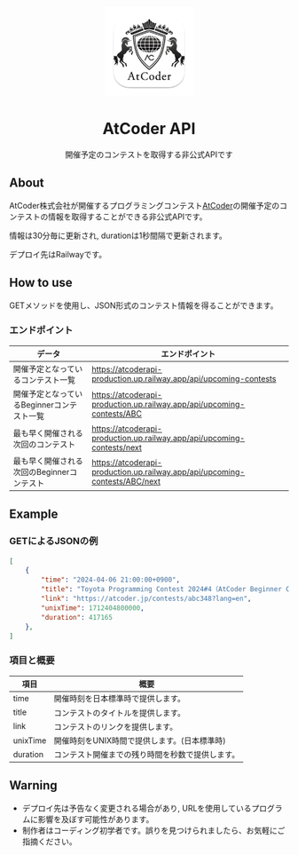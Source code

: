 <p align="center">
    <img src="icon.png" height="160">
    <h1 align="center">AtCoder API</h1>
    <p align="center">開催予定のコンテストを取得する非公式APIです</p>
</p>

## About
AtCoder株式会社が開催するプログラミングコンテスト[AtCoder](https://atcoder.jp)の開催予定のコンテストの情報を取得することができる非公式APIです。

情報は30分毎に更新され, durationは1秒間隔で更新されます。

デプロイ先はRailwayです。

## How to use
GETメソッドを使用し、JSON形式のコンテスト情報を得ることができます。
### エンドポイント
| データ                                     | エンドポイント                                                              |
| ------------------------------------------ | --------------------------------------------------------------------------- |
| 開催予定となっているコンテスト一覧         | https://atcoderapi-production.up.railway.app/api/upcoming-contests          |
| 開催予定となっているBeginnerコンテスト一覧 | https://atcoderapi-production.up.railway.app/api/upcoming-contests/ABC      |
| 最も早く開催される次回のコンテスト         | https://atcoderapi-production.up.railway.app/api/upcoming-contests/next     |
| 最も早く開催される次回のBeginnerコンテスト | https://atcoderapi-production.up.railway.app/api/upcoming-contests/ABC/next |


## Example
### GETによるJSONの例
```JSON
[
    {
        "time": "2024-04-06 21:00:00+0900",
        "title": "Toyota Programming Contest 2024#4（AtCoder Beginner Contest 348）",
        "link": "https://atcoder.jp/contests/abc348?lang=en",
        "unixTime": 1712404800000,
        "duration": 417165
    },
]
```
### 項目と概要
| 項目      | 概要                                       |
| --------- | ------------------------------------------ |
| time      | 開催時刻を日本標準時で提供します。         |
| title     | コンテストのタイトルを提供します。         |
| link      | コンテストのリンクを提供します。           |
| unixTime  | 開催時刻をUNIX時間で提供します。(日本標準時) |
| duration  | コンテスト開催までの残り時間を秒数で提供します。 |


## Warning
- デプロイ先は予告なく変更される場合があり, URLを使用しているプログラムに影響を及ぼす可能性があります。
- 制作者はコーディング初学者です。誤りを見つけられましたら、お気軽にご指摘ください。
